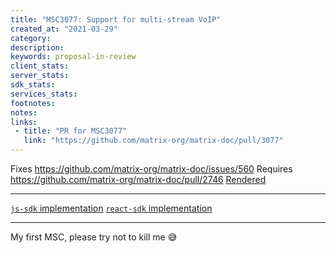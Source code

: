 ```yaml
---
title: "MSC3077: Support for multi-stream VoIP"
created_at: "2021-03-29"
category:
description:
keywords: proposal-in-review
client_stats:
server_stats:
sdk_stats:
services_stats:
footnotes:
notes:
links:
 - title: "PR for MSC3077"
   link: "https://github.com/matrix-org/matrix-doc/pull/3077"
---
```

Fixes https://github.com/matrix-org/matrix-doc/issues/560
Requires https://github.com/matrix-org/matrix-doc/pull/2746
[Rendered](https://github.com/SimonBrandner/matrix-doc/blob/msc/sdp-metadata/proposals/3077-multi-stream-voip.md)

<hr>

[`js-sdk` implementation](https://github.com/matrix-org/matrix-js-sdk/pull/1685)
[`react-sdk` implementation](https://github.com/matrix-org/matrix-react-sdk/pull/5992)

<hr>

My first MSC, please try not to kill me :sweat_smile:
